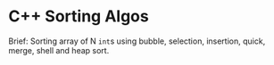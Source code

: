# C++ Sorting Algos
Brief: Sorting array of N `int`s using bubble, selection, insertion, quick, merge, shell and heap sort.

